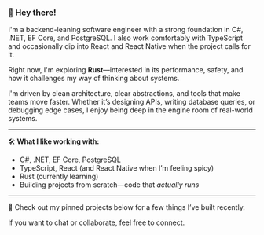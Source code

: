 ### 👋 Hey there!

I'm a backend-leaning software engineer with a strong foundation in C#, .NET, EF Core, and PostgreSQL. I also work comfortably with TypeScript and occasionally dip into React and React Native when the project calls for it.

Right now, I'm exploring **Rust**—interested in its performance, safety, and how it challenges my way of thinking about systems.

I'm driven by clean architecture, clear abstractions, and tools that make teams move faster. Whether it’s designing APIs, writing database queries, or debugging edge cases, I enjoy being deep in the engine room of real-world systems.

---

🛠️ **What I like working with:**
- C#, .NET, EF Core, PostgreSQL  
- TypeScript, React (and React Native when I’m feeling spicy)  
- Rust (currently learning)  
- Building projects from scratch—code that *actually runs*

---

📌 Check out my pinned projects below for a few things I’ve built recently.

If you want to chat or collaborate, feel free to connect.

